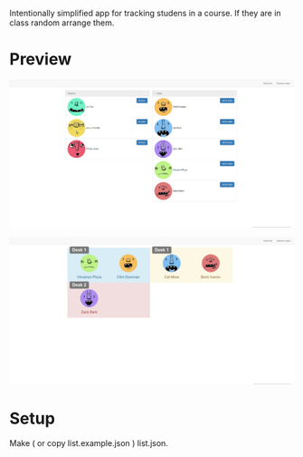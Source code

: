 Intentionally simplified app for tracking studens in a course.
If they are in class random arrange them.

# Preview

![List of students and mark them for presence in class](/preview/list.png)

![Students present to be randomly seated](/preview/random.png)

# Setup 

Make ( or copy list.example.json ) list.json. 